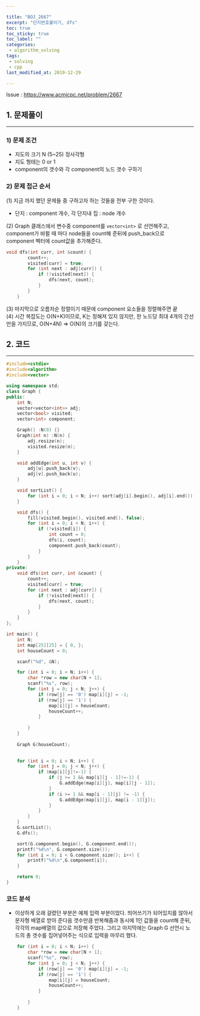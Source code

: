 ```yaml
---

title: "BOJ_2667"  
excerpt: "단지번호붙이기, dfs"  
toc: true  
toc_sticky: true  
toc_label: ""  
categories:  
 - algorithm_solving  
tags:  
 - solving  
 - cpp  
last_modified_at: 2019-12-29

---
```


Issue : <https://www.acmicpc.net/problem/2667>

## 1. 문제풀이  

- - -

### 1) 문제 조건

- 지도의 크기 N (5~25) 정사각형  
- 지도 형태는 0 or 1  
- component의 갯수와 각 component의 노드 갯수 구하기  

### 2) 문제 접근 순서

(1) 지금 까지 했던 문제들 중 구하고자 하는 것들을 전부 구한 것이다.  

- 단지 : component 개수, 각 단지내 집 : node 개수  

(2) Graph 클래스에서 변수중 component를 `vector<int>` 로 선언해주고, component가 바뀔 때 마다 node들을 count해 준뒤에 push_back으로 component 벡터에 count값을 추가해준다.  

```cpp
void dfs(int curr, int &count) {
		count++;
		visited[curr] = true;
		for (int next : adj[curr]) {
			if (!visited[next]) {
				dfs(next, count);
			}
		}
	}
```

(3) 마지막으로 오름차순 정렬이기 때문에 component 요소들을 정렬해주면 끝  
(4) 시간 복잡도는 O(N+K)이므로, K는 정해져 있지 않지만, 한 노드당 최대 4개의 간선만을 가지므로,  O(N+4N) => O(N)의 크기를 갖는다.  

## 2. 코드

- - -

```cpp
#include<cstdio>
#include<algorithm>
#include<vector>

using namespace std;
class Graph {
public:
	int N;
	vector<vector<int>> adj;
	vector<bool> visited;
	vector<int> component;

	Graph() :N(0) {}
	Graph(int n) :N(n) {
		adj.resize(n);
		visited.resize(n);
	}

	void addEdge(int u, int v) {
		adj[u].push_back(v);
		adj[v].push_back(u);
	}

	void sortList() {
		for (int i = 0; i < N; i++) sort(adj[i].begin(), adj[i].end());
	}

	void dfs() {
		fill(visited.begin(), visited.end(), false);
		for (int i = 0; i < N; i++) {
			if (!visited[i]) {
				int count = 0;
				dfs(i, count);
				component.push_back(count);
			}
		}
	}
private:
	void dfs(int curr, int &count) {
		count++;
		visited[curr] = true;
		for (int next : adj[curr]) {
			if (!visited[next]) {
				dfs(next, count);
			}
		}
	}
};

int main() {
	int N;
	int map[25][25] = { 0, };
	int houseCount = 0;

	scanf("%d", &N);

	for (int i = 0; i < N; i++) {
		char *row = new char[N + 1];
		scanf("%s", row);
		for (int j = 0; j < N; j++) {
			if (row[j] == '0') map[i][j] = -1;
			if (row[j] == '1') {
				map[i][j] = houseCount;
				houseCount++;
			}
			
		}
	}
	
	Graph G(houseCount);

	
	for (int i = 0; i < N; i++) {
		for (int j = 0; j < N; j++) {
			if (map[i][j]!=-1) {
				if (j >= 1 && map[i][j - 1]!=-1) {
					G.addEdge(map[i][j], map[i][j - 1]);
				}
				if (i >= 1 && map[i - 1][j] != -1) {
					G.addEdge(map[i][j], map[i - 1][j]);
				}
			}
		}
	}
	G.sortList();
	G.dfs();

	sort(G.component.begin(), G.component.end());
	printf("%d\n", G.component.size());
	for (int i = 0; i < G.component.size(); i++) {
		printf("%d\n",G.component[i]);
	}

	return 0;
}
```  

### 코드 분석

- 이상하게 오래 걸렸던 부분은 예제 입력 부분이었다. 띄어쓰기가 되어있지를 않아서 문자형 배열로 받아 준다음 갯수만큼 반복해줌과 동시에 1인 값들을 count해 준뒤, 각각의 map배열의 값으로 저장해 주었다. 그리고 마지막에는 Graph G 선언시 노드의 총 갯수를 집어넣어주는 식으로 입력을 마무리 했다.  

```cpp
	for (int i = 0; i < N; i++) {
		char *row = new char[N + 1];
		scanf("%s", row);
		for (int j = 0; j < N; j++) {
			if (row[j] == '0') map[i][j] = -1;
			if (row[j] == '1') {
				map[i][j] = houseCount;
				houseCount++;
			}
			
		}
	}
```

